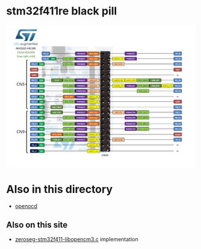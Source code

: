 # stm32f411re black pill

![](pinout.jpg)

# Also in this directory

* [openocd](openocd.md)

## Also on this site

* [zeroseg-stm32f411-libopencm3.c](../zeroseg/zeroseg-stm32f411-libopencm3.c) implementation
